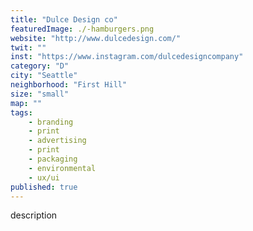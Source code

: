 ```yaml
---
title: "Dulce Design co"
featuredImage: ./-hamburgers.png
website: "http://www.dulcedesign.com/"
twit: ""
inst: "https://www.instagram.com/dulcedesigncompany"
category: "D"
city: "Seattle"
neighborhood: "First Hill"
size: "small"
map: ""
tags:
    - branding
    - print
    - advertising
    - print
    - packaging
    - environmental
    - ux/ui
published: true
---
```


description

